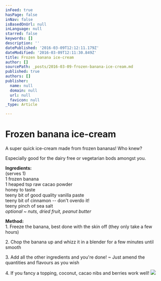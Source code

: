 ```yaml
---
inFeed: true
hasPage: false
inNav: false
isBasedOnUrl: null
inLanguage: null
starred: false
keywords: []
description: ''
datePublished: '2016-03-09T12:12:11.179Z'
dateModified: '2016-03-09T12:11:30.849Z'
title: Frozen banana ice-cream
author: []
sourcePath: _posts/2016-03-09-frozen-banana-ice-cream.md
published: true
authors: []
publisher:
  name: null
  domain: null
  url: null
  favicon: null
_type: Article

---
```

# Frozen banana ice-cream

A super quick ice-cream made from frozen bananas! Who knew?

Especially good for the dairy free or vegetarian bods amongst you.

**Ingredients:**  
(serves 1)  
1 frozen banana  
1 heaped tsp raw cacao powder  
honey to taste  
teeny bit of good quality vanilla paste  
teeny bit of cinnamon -- don't overdo it!  
teeny pinch of sea salt  
_optional ~ nuts, dried fruit, peanut butter_

**Method:**  
1\. Freeze the banana, best done with the skin off (they only take a few hours)

2\. Chop the banana up and whizz it in a blender for a few minutes until smooth

3\. Add all the other ingredients and you're done! ~ Just amend the quantities and flavours as you wish

4\. If you fancy a topping, coconut, cacao nibs and berries work well!
![](https://the-grid-user-content.s3-us-west-2.amazonaws.com/7c5709cd-4bde-46ac-8d94-fc3bc58281b7.jpg)